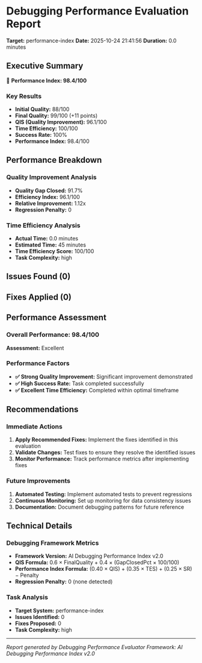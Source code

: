 # Debugging Performance Evaluation Report

**Target:** performance-index
**Date:** 2025-10-24 21:41:56
**Duration:** 0.0 minutes

## Executive Summary

🎯 **Performance Index: 98.4/100**

### Key Results
- **Initial Quality:** 88/100
- **Final Quality:** 99/100 (+11 points)
- **QIS (Quality Improvement):** 96.1/100
- **Time Efficiency:** 100/100
- **Success Rate:** 100%
- **Performance Index:** 98.4/100

## Performance Breakdown

### Quality Improvement Analysis
- **Quality Gap Closed:** 91.7%
- **Efficiency Index:** 96.1/100
- **Relative Improvement:** 1.12x
- **Regression Penalty:** 0

### Time Efficiency Analysis
- **Actual Time:** 0.0 minutes
- **Estimated Time:** 45 minutes
- **Time Efficiency Score:** 100/100
- **Task Complexity:** high

## Issues Found (0)


## Fixes Applied (0)


## Performance Assessment

### Overall Performance: 98.4/100

**Assessment:** Excellent

### Performance Factors

- **✅ Strong Quality Improvement:** Significant improvement demonstrated
- **✅ High Success Rate:** Task completed successfully
- **✅ Excellent Time Efficiency:** Completed within optimal timeframe

## Recommendations

### Immediate Actions
1. **Apply Recommended Fixes:** Implement the fixes identified in this evaluation
2. **Validate Changes:** Test fixes to ensure they resolve the identified issues
3. **Monitor Performance:** Track performance metrics after implementing fixes

### Future Improvements
1. **Automated Testing:** Implement automated tests to prevent regressions
2. **Continuous Monitoring:** Set up monitoring for data consistency issues
3. **Documentation:** Document debugging patterns for future reference

## Technical Details

### Debugging Framework Metrics
- **Framework Version:** AI Debugging Performance Index v2.0
- **QIS Formula:** 0.6 × FinalQuality + 0.4 × (GapClosedPct × 100/100)
- **Performance Index Formula:** (0.40 × QIS) + (0.35 × TES) + (0.25 × SR) − Penalty
- **Regression Penalty:** 0 (none detected)

### Task Analysis
- **Target System:** performance-index
- **Issues Identified:** 0
- **Fixes Proposed:** 0
- **Task Complexity:** high

---
*Report generated by Debugging Performance Evaluator*
*Framework: AI Debugging Performance Index v2.0*
